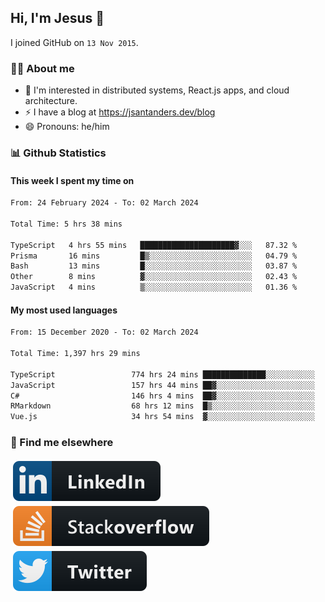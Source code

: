 ## Hi, I'm Jesus 👋

I joined GitHub on `13 Nov 2015`.

<!-- Talking about you -->

### 👨‍💻 About me

- 👦 I'm interested in distributed systems, React.js apps, and cloud architecture.
- ⚡️ I have a blog at <https://jsantanders.dev/blog>
- 😄 Pronouns: he/him

### 📊 Github Statistics

#### This week I spent my time on

<!--START_SECTION:weekly-->

```txt
From: 24 February 2024 - To: 02 March 2024

Total Time: 5 hrs 38 mins

TypeScript   4 hrs 55 mins   █████████████████████▓░░░   87.32 %
Prisma       16 mins         █▒░░░░░░░░░░░░░░░░░░░░░░░   04.79 %
Bash         13 mins         █░░░░░░░░░░░░░░░░░░░░░░░░   03.87 %
Other        8 mins          ▓░░░░░░░░░░░░░░░░░░░░░░░░   02.43 %
JavaScript   4 mins          ▒░░░░░░░░░░░░░░░░░░░░░░░░   01.36 %
```

<!--END_SECTION:weekly-->

#### My most used languages

<!--START_SECTION:alltime-->

```txt
From: 15 December 2020 - To: 02 March 2024

Total Time: 1,397 hrs 29 mins

TypeScript                 774 hrs 24 mins ██████████████░░░░░░░░░░░   55.41 %
JavaScript                 157 hrs 44 mins ██▓░░░░░░░░░░░░░░░░░░░░░░   11.29 %
C#                         146 hrs 4 mins  ██▓░░░░░░░░░░░░░░░░░░░░░░   10.45 %
RMarkdown                  68 hrs 12 mins  █▒░░░░░░░░░░░░░░░░░░░░░░░   04.88 %
Vue.js                     34 hrs 54 mins  ▓░░░░░░░░░░░░░░░░░░░░░░░░   02.50 %
```

<!--END_SECTION:alltime-->

### 📢 Find me elsewhere

<p>
  <a target="_blank" href="https://linkedin.com/in/jsantanders">
    <img src="https://github.com/jsantanders/jsantanders/blob/master/img/linkedin.svg" alt="LinkedIn" style="vertical-align:top; margin:4px">
  </a>
  
  <a target="_blank" href="https://stackoverflow.com/users/7318331/jesus-santander">
    <img src="https://github.com/jsantanders/jsantanders/blob/master/img/stackoverflow.svg" alt="StackOverflow" style="vertical-align:top; margin:4px">
  </a>
  
  <a target="_blank" href="http://twitter.com/jsantanders">
    <img src="https://github.com/jsantanders/jsantanders/blob/master/img/twitter.svg" alt="Twitter" style="vertical-align:top; margin:4px">
  </a>
</p>
